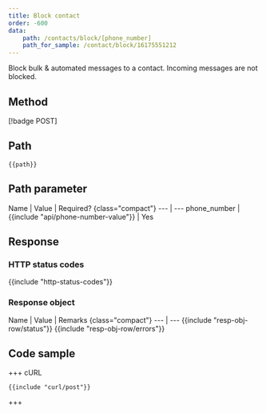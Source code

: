 ```yaml
---
title: Block contact
order: -600
data:
    path: /contacts/block/[phone_number]
    path_for_sample: /contact/block/16175551212
---
```


Block bulk & automated messages to a contact. Incoming messages are not blocked.

## Method

[!badge POST]

## Path

`{{path}}`

## Path parameter

Name | Value | Required? {class="compact"}
--- | ---
phone_number | {{include "api/phone-number-value"}} | Yes

## Response

### HTTP status codes

{{include "http-status-codes"}}

### Response object

Name | Value | Remarks {class="compact"}
--- | ---
{{include "resp-obj-row/status"}}
{{include "resp-obj-row/errors"}}

## Code sample

+++ cURL

```shell
{{include "curl/post"}}
```

+++
